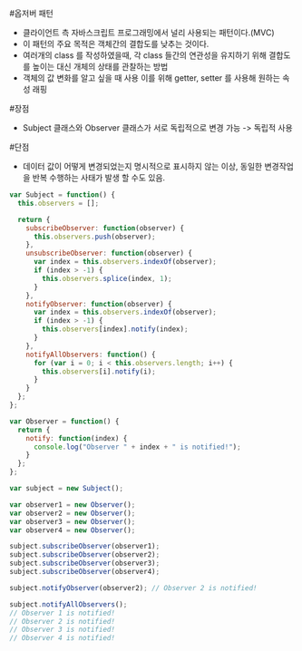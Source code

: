 #옵저버 패턴

- 클라이언트 측 자바스크립트 프로그래밍에서 널리 사용되는 패턴이다.(MVC)
- 이 패턴의 주요 목적은 객체간의 결합도를 낮추는 것이다.
- 여러개의 class 를 작성하였을때, 각 class 들간의 연관성을 유지하기 위해 결합도를 높이는 대신 개체의 상태를 관찰하는 방법
- 객체의 값 변화를 알고 싶을 때 사용
  이를 위해 getter, setter 를 사용해 원하는 속성 래핑

#장점

- Subject 클래스와 Observer 클래스가 서로 독립적으로 변경 가능 -> 독립적 사용

#단점

- 데이터 값이 어떻게 변경되었는지 명시적으로 표시하지 않는 이상, 동일한 변경작업을 반복 수행하는 사태가 발생 할 수도 있음.

```js
var Subject = function() {
  this.observers = [];

  return {
    subscribeObserver: function(observer) {
      this.observers.push(observer);
    },
    unsubscribeObserver: function(observer) {
      var index = this.observers.indexOf(observer);
      if (index > -1) {
        this.observers.splice(index, 1);
      }
    },
    notifyObserver: function(observer) {
      var index = this.observers.indexOf(observer);
      if (index > -1) {
        this.observers[index].notify(index);
      }
    },
    notifyAllObservers: function() {
      for (var i = 0; i < this.observers.length; i++) {
        this.observers[i].notify(i);
      }
    }
  };
};

var Observer = function() {
  return {
    notify: function(index) {
      console.log("Observer " + index + " is notified!");
    }
  };
};

var subject = new Subject();

var observer1 = new Observer();
var observer2 = new Observer();
var observer3 = new Observer();
var observer4 = new Observer();

subject.subscribeObserver(observer1);
subject.subscribeObserver(observer2);
subject.subscribeObserver(observer3);
subject.subscribeObserver(observer4);

subject.notifyObserver(observer2); // Observer 2 is notified!

subject.notifyAllObservers();
// Observer 1 is notified!
// Observer 2 is notified!
// Observer 3 is notified!
// Observer 4 is notified!
```
